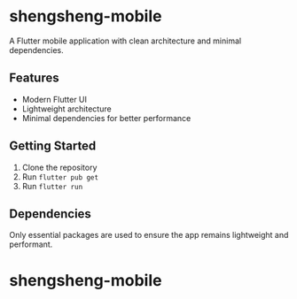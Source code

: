 # shengsheng-mobile

A Flutter mobile application with clean architecture and minimal dependencies.

## Features

- Modern Flutter UI
- Lightweight architecture
- Minimal dependencies for better performance

## Getting Started

1. Clone the repository
2. Run `flutter pub get`
3. Run `flutter run`

## Dependencies

Only essential packages are used to ensure the app remains lightweight and performant.
# shengsheng-mobile
